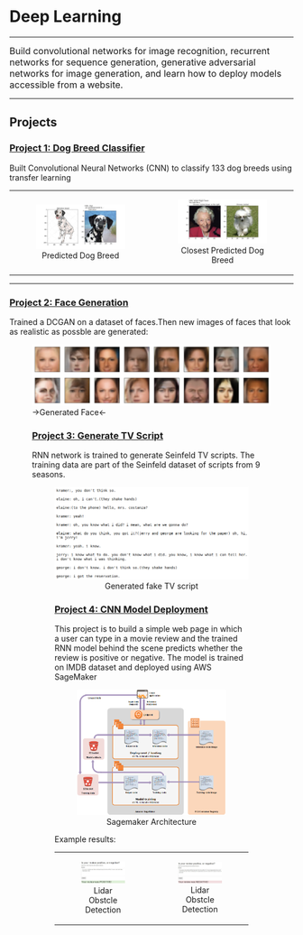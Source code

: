 # Deep Learning

---
<font size="3">
    
Build convolutional networks for image recognition, recurrent networks for sequence generation, generative adversarial networks for image generation, and learn how to deploy models accessible from a website.
</font>

---

## Projects

### [Project 1: Dog Breed Classifier](https://github.com/darrickz/Deep_Learning/tree/master/DLND-Dog-breed-Classifier)

Built Convolutional Neural Networks (CNN) to classify 133 dog breeds using transfer learning
<table><tr>
<td>

<figure>
    <img  src="./images/dog_breed.jpg" alt="Drawing" style="width: 450px;"/>
    <center>Predicted Dog Breed</center>
</figure></td>

<td><figure>    
    <img  src="./images/dog_breed1.jpg" alt="Drawing" style="width: 450px;"/>
    <center>Closest Predicted Dog Breed</center>
</figure>
  </td>  </tr></table>

---

### [Project 2: Face Generation](https://github.com/darrickz/Deep_Learning/tree/master/DLND-project-face-generation)

Trained a DCGAN on a dataset of faces.Then new images of faces that look as realistic as possble are generated:

<figure>
    <kbd>
    <img  src="./images/face_generation.png" alt="Drawing" style="height: 500 width: 1000px;"/>
    </kbd>
    ->Generated Face<-


### [Project 3: Generate TV Script](https://github.com/darrickz/Deep_Learning/tree/master/DLND-project-tv-script-generation)


RNN network is trained to generate Seinfeld TV scripts. The training data are part of the Seinfeld dataset of scripts from 9 seasons. 

<figure>
    <kbd>
    <img  src="./images/generated_tv_script.png" alt="Drawing" style="height: 600 width: 1000px;"/>
    </kbd>
    <center>Generated fake TV script</center>


### [Project 4: CNN Model Deployment](https://github.com/darrickz/Deep_Learning/tree/master/DLND-sagemaker-deployment)

This project is to build a simple web page in which a user can type in a movie review and the trained RNN model behind the scene predicts whether the review is positive or negative. The model is trained on IMDB dataset and deployed using AWS SageMaker

<figure>
    <img  src="./images/sagemaker-architecture.png" alt="Drawing" style="width: 450px;"/>
    <center>Sagemaker Architecture</center>
</figure>


Example results:
<table><tr>
<td>

<figure>
    <kbd>
    <img  src="./images/review1.JPG" alt="Drawing" style="width: 450px;"/>
    </kbd>        
    <center>Lidar Obstcle Detection</center>
</figure></td>

<td><figure>    
    <kbd>
    <img  src="./images/review2.JPG" alt="Drawing" style="width: 450px;"/>
    </kbd>
    <center>Lidar Obstcle Detection</center>
</figure>
  </td>  </tr></table>
